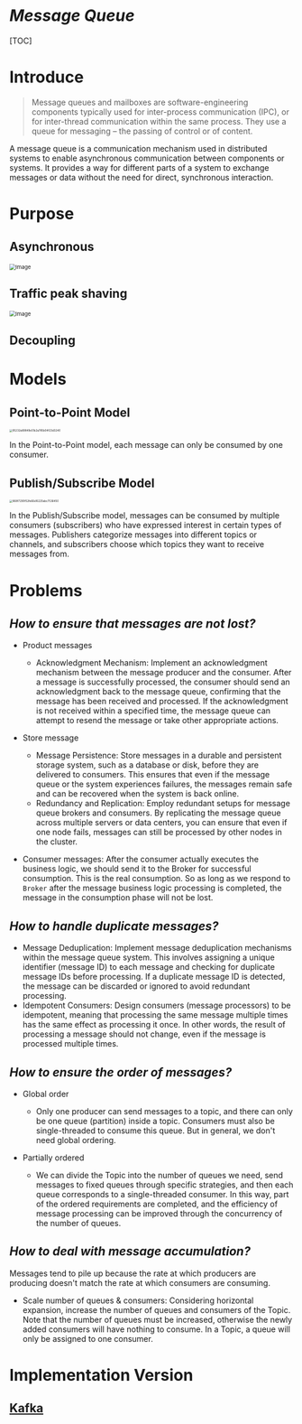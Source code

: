 # $Message\ Queue$

[TOC]

# Introduce

> Message queues and mailboxes are software-engineering components typically used for inter-process communication (IPC), or for inter-thread communication within the same process. They use a queue for messaging – the passing of control or of content.

A message queue is a communication mechanism used in distributed systems to enable asynchronous communication between components or systems. It provides a way for different parts of a system to exchange messages or data without the need for direct, synchronous interaction.

# Purpose

## Asynchronous

<img src="assets/640.png" alt="Image" style="zoom:67%;" />

## Traffic peak shaving

<img src="assets/640-1689329344087-3.png" alt="Image" style="zoom: 67%;" />

## Decoupling



# Models

## Point-to-Point Model

<img src="assets/95232a89849e51b2a785b04f23d3240.jpg" alt="95232a89849e51b2a785b04f23d3240" style="zoom:33%;" />

In the Point-to-Point model, each message can only be consumed by one consumer.



## Publish/Subscribe Model

<img src="assets/968f7290f52fe66e16225abc7536450.jpg" alt="968f7290f52fe66e16225abc7536450" style="zoom:33%;" />

In the Publish/Subscribe model, messages can be consumed by multiple consumers (subscribers) who have expressed interest in certain types of messages. Publishers categorize messages into different topics or channels, and subscribers choose which topics they want to receive messages from.

# Problems

## *How to ensure that messages are not lost?*

- Product messages
  - Acknowledgment Mechanism: Implement an acknowledgment mechanism between the message producer and the consumer. After a message is successfully processed, the consumer should send an acknowledgment back to the message queue, confirming that the message has been received and processed. If the acknowledgment is not received within a specified time, the message queue can attempt to resend the message or take other appropriate actions.

- Store message
  - Message Persistence: Store messages in a durable and persistent storage system, such as a database or disk, before they are delivered to consumers. This ensures that even if the message queue or the system experiences failures, the messages remain safe and can be recovered when the system is back online.
  - Redundancy and Replication: Employ redundant setups for message queue brokers and consumers. By replicating the message queue across multiple servers or data centers, you can ensure that even if one node fails, messages can still be processed by other nodes in the cluster.

- Consumer messages: After the consumer actually executes the business logic, we should send it to the Broker for successful consumption. This is the real consumption. So as long as we respond to `Broker` after the message business logic processing is completed, the message in the consumption phase will not be lost.

## *How to handle duplicate messages?*

- Message Deduplication: Implement message deduplication mechanisms within the message queue system. This involves assigning a unique identifier (message ID) to each message and checking for duplicate message IDs before processing. If a duplicate message ID is detected, the message can be discarded or ignored to avoid redundant processing.
- Idempotent Consumers: Design consumers (message processors) to be idempotent, meaning that processing the same message multiple times has the same effect as processing it once. In other words, the result of processing a message should not change, even if the message is processed multiple times.

## *How to ensure the order of messages?*

- Global order
  - Only one producer can send messages to a topic, and there can only be one queue (partition) inside a topic. Consumers must also be single-threaded to consume this queue. But in general, we don't need global ordering.

- Partially ordered
  - We can divide the Topic into the number of queues we need, send messages to fixed queues through specific strategies, and then each queue corresponds to a single-threaded consumer. In this way, part of the ordered requirements are completed, and the efficiency of message processing can be improved through the concurrency of the number of queues.

## *How to deal with message accumulation?*

Messages tend to pile up because the rate at which producers are producing doesn't match the rate at which consumers are consuming.

- Scale number of queues & consumers: Considering horizontal expansion, increase the number of queues and consumers of the Topic. Note that the number of queues must be increased, otherwise the newly added consumers will have nothing to consume. In a Topic, a queue will only be assigned to one consumer.

# Implementation Version

## [Kafka](./kafka.md)

